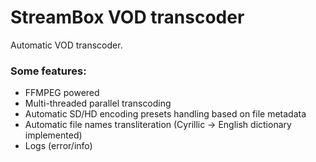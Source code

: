 # StreamBox VOD transcoder

Automatic VOD transcoder.

### Some features:
- FFMPEG powered
- Multi-threaded parallel transcoding
- Automatic SD/HD encoding presets handling based on file metadata
- Automatic file names transliteration (Cyrillic -> English dictionary implemented)
- Logs (error/info)
